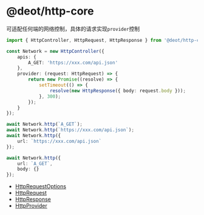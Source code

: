 # @deot/http-core

可适配任何端的网络控制，具体的请求实现`provider`控制

```ts
import { HttpController, HttpRequest, HttpResponse } from '@deot/http-core';

const Network = new HttpController({
	apis: {
		A_GET: 'https://xxx.com/api.json'
	},
	provider: (request: HttpRequest) => {
		return new Promise((resolve) => {
			setTimeout(() => {
				resolve(new HttpResponse({ body: request.body }));
			}, 300);
		});
	}
});

await Network.http(`A_GET`);
await Network.http(`https://xxx.com/api.json`);
await Network.http({
	url: `https://xxx.com/api.json`
});

await Network.http({
	url: `A_GET`,
	body: {}
});
```

- [HttpRequestOptions](./src/request.ts)
- [HttpRequest](./src/request.ts)
- [HttpResponse](./src/response.ts)
- [HttpProvider](./src/provider.ts)

